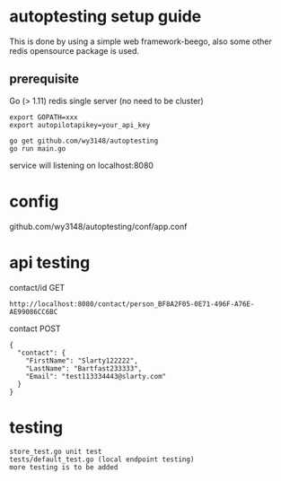 # autoptesting setup guide

This is done by using a simple web framework-beego, also some other redis opensource package is used.

## prerequisite
Go (> 1.11)
redis single server (no need to be cluster)


```
export GOPATH=xxx
export autopilotapikey=your_api_key

```


```
go get github.com/wy3148/autoptesting
go run main.go
```

service will listening on localhost:8080

# config
github.com/wy3148/autoptesting/conf/app.conf


# api testing
contact/id GET
```
http://localhost:8080/contact/person_BF8A2F05-0E71-496F-A76E-AE99086CC6BC
```

contact POST
```
{
  "contact": {
    "FirstName": "Slarty122222",
    "LastName": "Bartfast233333",
    "Email": "test113334443@slarty.com"
  }
}
```

# testing
```
store_test.go unit test
tests/default_test.go (local endpoint testing)
more testing is to be added
```


